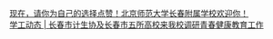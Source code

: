   
[现在，请你为自己的选择点赞！北京师范大学长春附属学校欢迎你！](http://www.dianyue.me/archives/176/h37br5ohasu6ti6q/)  
[学工动态 | 长春市计生协及长春市五所高校来我校调研青春健康教育工作](http://www.dianyue.me/archives/266/ji7s4qk3s7o9dgs7/)